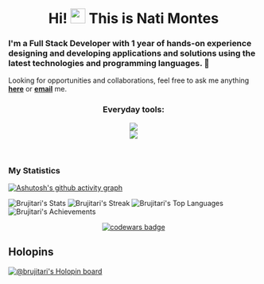 <h1 align="center">Hi! <img src="https://raw.githubusercontent.com/MartinHeinz/MartinHeinz/master/wave.gif" width="30px"> This is Nati Montes</h1>

<h3> I'm a Full Stack Developer with 1 year of hands-on experience designing and developing applications and solutions using the latest technologies and programming languages. 👾 </h3>

Looking for opportunities and collaborations, feel free to ask me anything <a href="https://github.com/Brujitari/Brujitari/issues/new"><b>here</b></a> or <a href="mailto:natimontesg2@gmail.com"><b>email</b></a> me.

<h3 align="center"> Everyday tools: </h3>

<p align="center">
  <a href="https://skillicons.dev">
    <img src="https://skillicons.dev/icons?i=js,nodejs,react,express,postgres,mongodb,sass,git,githubactions" />
    <br/>
    <img src="https://skillicons.dev/icons?i=docker,linux,bash,discord,regex,figma,bootstrap,mui" />
  </a>
</p>

<br/>


### My Statistics

[![Ashutosh's github activity graph](https://activity-graph.herokuapp.com/graph?username=Brujitari&theme=react-dark&area=true)](https://github.com/ashutosh00710/github-readme-activity-graph)

![Brujitari's Stats](https://github-readme-stats.vercel.app/api?username=Brujitari&theme=react&show_icons=true&hide_border=true&count_private=true)
![Brujitari's Streak](https://github-readme-streak-stats.herokuapp.com/?user=Brujitari&theme=react&hide_border=true)
![Brujitari's Top Languages](https://github-readme-stats.vercel.app/api/top-langs/?username=Brujitari&theme=react&show_icons=true&hide_border=true&layout=compact)
![Brujitari's Achievements](https://github-profile-trophy.vercel.app/?username=Brujitari&theme=onestar&no-frame=true&column=3&row=2)
<br>
<p align="center">
    <a href="https://www.codewars.com/users/Brujitari">
        <img alt="codewars badge" src="https://www.codewars.com//users/Brujitari/badges/large">
    </a>
</p>

## Holopins

[![@brujitari's Holopin board](https://holopin.io/api/user/board?user=brujitari)](https://holopin.io/@brujitari)
